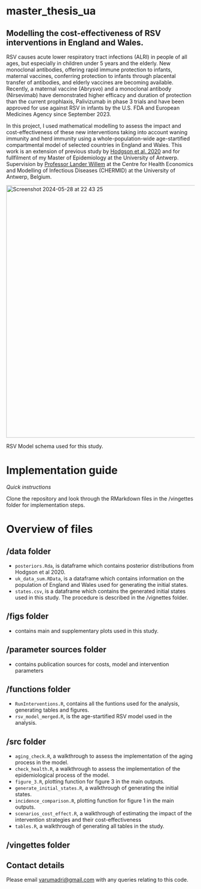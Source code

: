 # master_thesis_ua
## Modelling the cost-effectiveness of RSV interventions in England and Wales. 
RSV causes acute lower respiratory tract infections (ALRI) in people of all ages, but especially in children under 5 years and the elderly. New monoclonal antibodies, offering rapid immune protection to infants, maternal vaccines, conferring protection to infants through placental transfer of antibodies, and elderly vaccines are becoming available. Recently, a maternal vaccine (Abrysvo) and a monoclonal antibody (Nirsevimab) have demonstrated higher efficacy and duration of protection than the current prophlaxis, Palivizumab in phase 3 trials and have been approved for use against RSV in infants by the U.S. FDA and European Medicines Agency since September 2023. 

In this project, I used mathematical modelling to assess the impact and cost-effectiveness of these new interventions taking into account waning immunity and herd immunity using a whole-population-wide age-startified compartmental model of selected countries in England and Wales. This work is an extension of previous study by [Hodgson et al. 2020](https://bmcmedicine.biomedcentral.com/articles/10.1186/s12916-020-01802-8) and for fullfilment of my Master of Epidemiology at the University of Antwerp. Supervision by [Professor Lander Willem](https://www.uantwerpen.be/en/staff/lander-willem/) at the Centre for Health Economics and Modelling of Infectious Diseases (CHERMID) at the University of Antwerp, Belgium. 

<img width="674" alt="Screenshot 2024-05-28 at 22 43 25" src="https://github.com/arumadri/master_thesis_ua/assets/42062974/a457afba-0d56-4b40-8a76-474e256af441">

RSV Model schema used for this study. 

# Implementation guide 
*Quick instructions*

Clone the repository and look through the RMarkdown files in the /vingettes folder for implementation steps.

# Overview of files 
## /data folder 
+ `posteriors.Rda`, is dataframe which contains posterior distributions from Hodgson et al 2020.
+ `uk_data_sum.RData`, is a dataframe which contains information on the population of England and Wales used for generating the initial states.
+ `states.csv`, is a dataframe which contains the generated initial states used in this study. The procedure is described in the /vignettes folder.

## /figs folder 
+ contains main and supplementary plots used in this study.

## /parameter sources folder
+ contains publication sources for costs, model and intervention parameters

## /functions folder 
+ `RunInterventions.R`, contains all the funtions used for the analysis, generating tables and figures.
+ `rsv_model_merged.R`, is the age-startified RSV model used in the analysis.

## /src folder 
+ `aging_check.R`, a walkthrough to assess the implementation of the aging process in the model.
+ `check_health.R`, a walkthrough to assess the implementation of the epidemiological process of the model.
+ `figure_3.R`, plotting function for figure 3 in the main outputs.
+ `generate_initial_states.R`, a walkthrough of generating the initial states.
+ `incidence_comparison.R`, plotting function for figure 1 in the main outputs.
+ `scenarios_cost_effect.R`, a walkthrough of estimating the impact of the intervention strategies and their cost-effectiveness
+ `tables.R`, a walkthrough of generating all tables in the study.

## /vingettes folder

## Contact details 
Please email [varumadri@gmail.com](varumadri@gmail.com) with any queries relating to this code.
